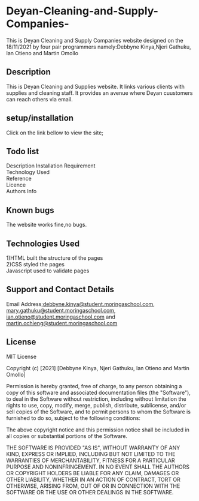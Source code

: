 # Deyan-Cleaning-and-Supply-Companies-
This is Deyan Cleaning and Supply Companies website designed on the 18/11/2021 by four pair programmers namely:Debbyne Kinya,Njeri Gathuku, Ian Otieno and Martin Omollo

## Description
This is Deyan Cleaning and Supplies website. It links various clients with supplies and cleaning staff. It provides an avenue where Deyan cuustomers can reach others via email.
## setup/installation
Click on the link  bellow to view the site;
## Todo list
Description<bbr>
Installation Requirement<br>
Technology Used<br>
Reference<br>
Licence<br>
Authors Info

## Known bugs
The website works fine,no bugs.

## Technologies Used
1)HTML  built the structure of the pages <br>2)CSS styled the pages<br>Javascript used to validate pages

## Support and Contact Details
Email Address;debbyne.kinya@student.moringaschool.com, mary.gathuku@student.moringaschool.com, ian.otieno@student.moringaschool.com and martin.ochieng@student.moringaschool.com

## License
MIT License

Copyright (c) [2021] [Debbyne Kinya, Njeri Gathuku, Ian Otieno and Martin Omollo]

Permission is hereby granted, free of charge, to any person obtaining a copy of this software and associated documentation files (the "Software"), to deal in the Software without restriction, including without limitation the rights to use, copy, modify, merge, publish, distribute, sublicense, and/or sell copies of the Software, and to permit persons to whom the Software is furnished to do so, subject to the following conditions:

The above copyright notice and this permission notice shall be included in all copies or substantial portions of the Software.

THE SOFTWARE IS PROVIDED "AS IS", WITHOUT WARRANTY OF ANY KIND, EXPRESS OR IMPLIED, INCLUDING BUT NOT LIMITED TO THE WARRANTIES OF MERCHANTABILITY, FITNESS FOR A PARTICULAR PURPOSE AND NONINFRINGEMENT. IN NO EVENT SHALL THE AUTHORS OR COPYRIGHT HOLDERS BE LIABLE FOR ANY CLAIM, DAMAGES OR OTHER LIABILITY, WHETHER IN AN ACTION OF CONTRACT, TORT OR OTHERWISE, ARISING FROM, OUT OF OR IN CONNECTION WITH THE SOFTWARE OR THE USE OR OTHER DEALINGS IN THE SOFTWARE.